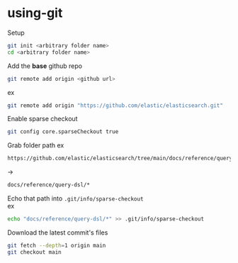 # using-git

Setup
```bash
git init <arbitrary folder name>
cd <arbitrary folder name>
```

Add the **base** github repo
```bash
git remote add origin <github url>
```

ex
```bash
git remote add origin "https://github.com/elastic/elasticsearch.git"
```

Enable sparse checkout
```bash
git config core.sparseCheckout true
```

Grab folder path
ex
```bash
https://github.com/elastic/elasticsearch/tree/main/docs/reference/query-dsl
```
->
```bash
docs/reference/query-dsl/*
```

Echo that path into `.git/info/sparse-checkout`  
ex
```bash
echo "docs/reference/query-dsl/*" >> .git/info/sparse-checkout
```

Download the latest commit's files
```bash
git fetch --depth=1 origin main
git checkout main
```
